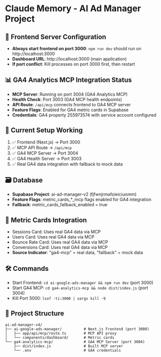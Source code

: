 # Claude Memory - AI Ad Manager Project

## 🚀 Frontend Server Configuration
- **Always start frontend on port 3000**: `npm run dev` should run on http://localhost:3000
- **Dashboard URL**: http://localhost:3000 (main application)
- **If port conflict**: Kill processes on port 3000 first, then restart

## 📊 GA4 Analytics MCP Integration Status
- **MCP Server**: Running on port 3004 (GA4 Analytics MCP)
- **Health Check**: Port 3003 (GA4 MCP health endpoints)
- **API Route**: `/api/mcp` connects frontend to GA4 MCP server
- **Feature Flags**: Enabled for GA4 metric cards in Supabase
- **Credentials**: GA4 property 255973574 with service account configured

## 🔧 Current Setup Working
1. ✅ Frontend (Next.js) → Port 3000
2. ✅ MCP API Route → `/api/mcp` 
3. ✅ GA4 MCP Server → Port 3004
4. ✅ GA4 Health Server → Port 3003
5. ✅ Real GA4 data integration with fallback to mock data

## 🗃️ Database
- **Supabase Project**: ai-ad-manager-v2 (fjfwnjrmafoieiciuomm)
- **Feature Flags**: metric_cards_*_mcp flags enabled for GA4 integration
- **Fallback**: metric_cards_fallback_enabled = true

## 📱 Metric Cards Integration
- Sessions Card: Uses real GA4 data via MCP
- Users Card: Uses real GA4 data via MCP  
- Bounce Rate Card: Uses real GA4 data via MCP
- Conversions Card: Uses real GA4 data via MCP
- **Source Indicator**: "ga4-mcp" = real data, "fallback" = mock data

## 🛠️ Commands
- Start Frontend: `cd ai-google-ads-manager && npm run dev` (port 3000)
- Start GA4 MCP: `cd ga4-analytics-mcp && node dist/index.js` (port 3004)
- Kill Port 3000: `lsof -ti:3000 | xargs kill -9`

## 📁 Project Structure
```
ai-ad-manager-v4/
├── ai-google-ads-manager/          # Next.js Frontend (port 3000)
│   ├── app/api/mcp/route.ts        # MCP API proxy
│   └── components/dashboard/       # Metric cards
└── ga4-analytics-mcp/              # GA4 MCP Server (port 3004)
    ├── dist/index.js               # Built MCP server
    └── .env                        # GA4 credentials
```